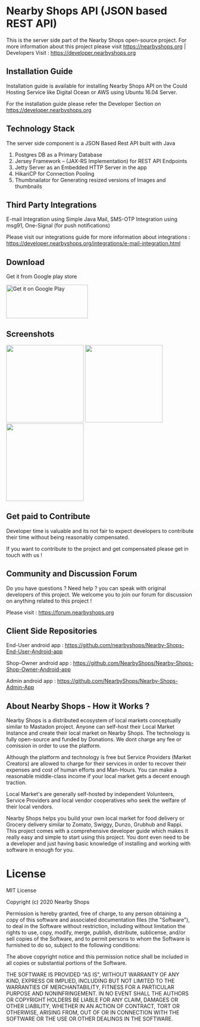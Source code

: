 Nearby Shops API (JSON based REST API)
====================================

This is the server side part of the Nearby Shops open-source project. For more information about this project please visit https://nearbyshops.org | Developers Visit : https://developer.nearbyshops.org


Installation Guide
--------------------
Installation guide is available for installing Nearby Shops API on the Could Hosting Service like Digital Ocean or AWS using Ubuntu 16.04 Server.

For the installation guide please refer the Developer Section on https://developer.nearbyshops.org


Technology Stack
------------------------
The server side component is a JSON Based Rest API built with Java

1. Postgres DB as a Primary Database
2. Jersey Framework – (JAX-RS Implementation) for REST API Endpoints
3. Jetty Server as an Embedded HTTP Server in the app
4. HikariCP for Connection Pooling
5. Thumbnailator for Generating resized versions of Images and thumbnails


Third Party Integrations
-------------------------
E-mail Integration using Simple Java Mail, SMS-OTP Integration using msg91, One-Signal (for push notifications)

Please visit our integrations guide for more information about integrations : https://developer.nearbyshops.org/integrations/e-mail-integration.html



Download
--------

Get it from Google play store

<a href="https://play.google.com/store/apps/details?id=org.nearbyshops.enduserappnew"><img class="alignnone" src="https://play.google.com/intl/en_us/badges/images/generic/en_badge_web_generic.png" alt="Get it on Google Play" width="219" height="90" /></a>



Screenshots
-----------
<img src="https://nearbyshops.org/images/3.png" width="208">   <img src="https://nearbyshops.org/images/5.png" width="208"> <img src="https://nearbyshops.org/images/6.png" width="208">


Get paid to Contribute
-------------------------

Developer time is valuable and its not fair to expect developers to contribute their time without being reasonably compensated. 

If you want to contribute to the project and get compensated please get in touch with us !


Community and Discussion Forum
-----------------------------------

Do you have questions ? Need help ? you can speak with original developers of this project. We welcome you to join our forum for discussion on anything related to this project !

Please visit : https://forum.nearbyshops.org



Client Side Repositories
--------------------------

End-User android app : https://github.com/nearbyshops/Nearby-Shops-End-User-Android-app

Shop-Owner android app : https://github.com/NearbyShops/Nearby-Shops-Shop-Owner-Android-app

Admin android app : https://github.com/NearbyShops/Nearby-Shops-Admin-App


About Nearby Shops - How it Works ? 
-------------------------------

Nearby Shops is a distributed ecosystem of local markets conceptually similar to Mastadon project. Anyone can self-host their Local Market Instance and create their local market on Nearby Shops. The technology is fully open-source and funded by Donations. We dont charge any fee or comission in order to use the platform. 

Although the platform and technology is free but Service Providers (Market Creators) are allowed to charge for their services in order to recover their expenses and cost of human efforts and Man-Hours. You can make a reasonable middle-class income if your local market gets a decent enough traction. 

Local Market's are generally self-hosted by independent Volunteers, Service Providers and local vendor cooperatives who seek the welfare of their local vendors.

Nearby Shops helps you build your own local market for food delivery or Grocery delivery similar to Zomato, Swiggy, Dunzo, Grubhub and Rappi. This project comes with a comprehensive developer guide which makes it really easy and simple to start using this project. You dont even need to be a developer and just having basic knowledge of installing and working with software in enough for you. 


License
=======

MIT License

Copyright (c) 2020 Nearby Shops

Permission is hereby granted, free of charge, to any person obtaining a copy of this software and associated documentation files (the "Software"), to deal in the Software without restriction, including without limitation the rights to use, copy, modify, merge, publish, distribute, sublicense, and/or sell copies of the Software, and to permit persons to whom the Software is furnished to do so, subject to the following conditions:

The above copyright notice and this permission notice shall be included in all copies or substantial portions of the Software.

THE SOFTWARE IS PROVIDED "AS IS", WITHOUT WARRANTY OF ANY KIND, EXPRESS OR IMPLIED, INCLUDING BUT NOT LIMITED TO THE WARRANTIES OF MERCHANTABILITY, FITNESS FOR A PARTICULAR PURPOSE AND NONINFRINGEMENT. IN NO EVENT SHALL THE AUTHORS OR COPYRIGHT HOLDERS BE LIABLE FOR ANY CLAIM, DAMAGES OR OTHER LIABILITY, WHETHER IN AN ACTION OF CONTRACT, TORT OR OTHERWISE, ARISING FROM, OUT OF OR IN CONNECTION WITH THE SOFTWARE OR THE USE OR OTHER DEALINGS IN THE SOFTWARE.

